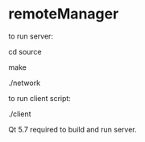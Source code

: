 # remoteManager

to run server:

cd source

make

./network

to run client script:

./client

Qt 5.7 required to build and run server.
